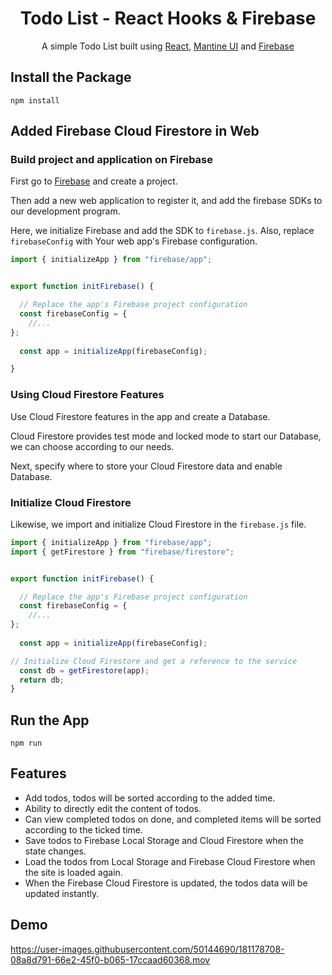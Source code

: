 <h1 align="center">Todo List - React Hooks & Firebase </h1>
<p align="center">
    A simple Todo List built using 
    <a href="https://reactjs.org/">React</a>, 
     <a href="https://mui.com/">Mantine UI</a> and 
     <a href="https://firebase.google.com/">Firebase</a>
</p>


<h2>Install the Package</h2>

```shell
npm install
```

<h2>Added Firebase Cloud Firestore in Web</h2>

<h3>Build project and application on Firebase</h3>
First go to <a href="https://firebase.google.com/">Firebase</a> and create a project.

Then add a new web application to register it, and add the firebase SDKs to our development program.


Here, we initialize Firebase and add the SDK to `firebase.js`. Also, 
replace `firebaseConfig` with Your web app's Firebase configuration.

```javaScript
import { initializeApp } from "firebase/app";


export function initFirebase() {

  // Replace the app's Firebase project configuration
  const firebaseConfig = {
	//...
};
  
  const app = initializeApp(firebaseConfig);

}

```
<h3>Using Cloud Firestore Features</h3>
Use Cloud Firestore features in the app and create a Database.

Cloud Firestore provides test mode and locked mode to start our Database, we can choose according to our needs.

Next, specify where to store your Cloud Firestore data and enable Database.

<h3>Initialize Cloud Firestore</h3>

Likewise, we import and initialize Cloud Firestore in the `firebase.js` file.

```javaScript
import { initializeApp } from "firebase/app";
import { getFirestore } from "firebase/firestore";


export function initFirebase() {

  // Replace the app's Firebase project configuration
  const firebaseConfig = {
	//...
};
  
  const app = initializeApp(firebaseConfig);

// Initialize Cloud Firestore and get a reference to the service
  const db = getFirestore(app);
  return db;
}

```

<h2>Run the App</h2>

```shell
npm run
```

<h2>Features </h2>

- Add todos, todos will be sorted according to the added time.
- Ability to directly edit the content of todos.
- Can view completed todos on done, and completed items will be sorted according to the ticked time.
- Save todos to Firebase Local Storage and Cloud Firestore  when the state changes.
- Load the todos from Local Storage and Firebase Cloud Firestore when the site is loaded again.
- When the Firebase Cloud Firestore is updated, the todos data will be updated instantly.

<h2>Demo</h2>

https://user-images.githubusercontent.com/50144690/181178708-08a8d791-66e2-45f0-b065-17ccaad60368.mov


